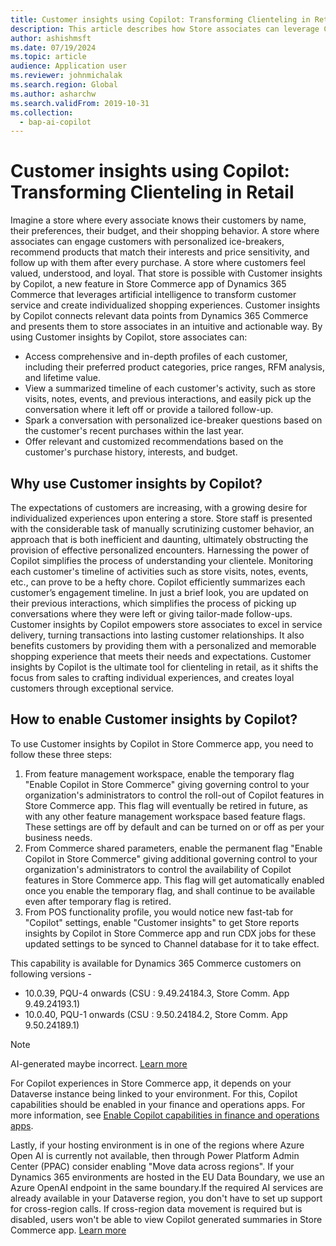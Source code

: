 ```yaml
---
title: Customer insights using Copilot: Transforming Clienteling in Retail
description: This article describes how Store associates can leverage Copilot to enhance customer interactions and create personalized shopping experiences.
author: ashishmsft
ms.date: 07/19/2024
ms.topic: article
audience: Application user
ms.reviewer: johnmichalak
ms.search.region: Global
ms.author: asharchw
ms.search.validFrom: 2019-10-31
ms.collection:
  - bap-ai-copilot
---
```


# Customer insights using Copilot: Transforming Clienteling in Retail

Imagine a store where every associate knows their customers by name, their preferences, their budget, and their shopping behavior. A store where associates can engage customers with personalized ice-breakers, recommend products that match their interests and price sensitivity, and follow up with them after every purchase. A store where customers feel valued, understood, and loyal.
That store is possible with Customer insights by Copilot, a new feature in Store Commerce app of Dynamics 365 Commerce that leverages artificial intelligence to transform customer service and create individualized shopping experiences. Customer insights by Copilot connects relevant data points from Dynamics 365 Commerce and presents them to store associates in an intuitive and actionable way. By using Customer insights by Copilot, store associates can:
- Access comprehensive and in-depth profiles of each customer, including their preferred product categories, price ranges, RFM analysis, and lifetime value.
- View a summarized timeline of each customer's activity, such as store visits, notes, events, and previous interactions, and easily pick up the conversation where it left off or provide a tailored follow-up.
- Spark a conversation with personalized ice-breaker questions based on the customer's recent purchases within the last year.
- Offer relevant and customized recommendations based on the customer's purchase history, interests, and budget.

## Why use Customer insights by Copilot? 

The expectations of customers are increasing, with a growing desire for individualized experiences upon entering a store. Store staff is presented with the considerable task of manually scrutinizing customer behavior, an approach that is both inefficient and daunting, ultimately obstructing the provision of effective personalized encounters. 
Harnessing the power of Copilot simplifies the process of understanding your clientele. Monitoring each customer's timeline of activities such as store visits, notes, events, etc., can prove to be a hefty chore. Copilot efficiently summarizes each customer’s engagement timeline. In just a brief look, you are updated on their previous interactions, which simplifies the process of picking up conversations where they were left or giving tailor-made follow-ups.
Customer insights by Copilot empowers store associates to excel in service delivery, turning transactions into lasting customer relationships. It also benefits customers by providing them with a personalized and memorable shopping experience that meets their needs and expectations. Customer insights by Copilot is the ultimate tool for clienteling in retail, as it shifts the focus from sales to crafting individual experiences, and creates loyal customers through exceptional service.

## How to enable Customer insights by Copilot?
To use Customer insights by Copilot in Store Commerce app, you need to follow these three steps:
1.	From feature management workspace, enable the temporary flag "Enable Copilot in Store Commerce" giving governing control to your organization's administrators to control the roll-out of Copilot features in Store Commerce app. This flag will eventually be retired in future, as with any other feature management workspace based feature flags. These settings are off by default and can be turned on or off as per your business needs.
2.	From Commerce shared parameters, enable the permanent flag "Enable Copilot in Store Commerce" giving additional governing control to your organization's administrators to control the availability of Copilot features in Store Commerce app. This flag will get automatically enabled once you enable the temporary flag, and shall continue to be available even after temporary flag is retired. 
3.	From POS functionality profile, you would notice new fast-tab for "Copilot" settings, enable "Customer insights" to get Store reports insights by Copilot in Store Commerce app and run CDX jobs for these updated settings to be synced to Channel database for it to take effect.

This capability is available for Dynamics 365 Commerce customers on following versions - 

- 10.0.39, PQU-4 onwards (CSU : 9.49.24184.3, Store Comm. App 9.49.24193.1)
- 10.0.40, PQU-1 onwards (CSU : 9.50.24184.2, Store Comm. App 9.50.24189.1)


> [!Note]
> AI-generated maybe incorrect. [Learn more](https://aka.ms/BusinessApplicationLegal)
>
> For Copilot experiences in Store Commerce app, it depends on your Dataverse instance being linked to your environment. For this, Copilot capabilities should be enabled in your finance and operations apps. For more information, see [Enable Copilot capabilities in finance and operations apps](https://learn.microsoft.com/en-us/dynamics365/fin-ops-core/dev-itpro/copilot/enable-copilot).
> 
> Lastly, if your hosting environment is in one of the regions where Azure Open AI is currently not available, then through Power Platform Admin Center (PPAC) consider enabling "Move data across regions". If your Dynamics 365 environments are hosted in the EU Data Boundary, we use an Azure OpenAI endpoint in the same boundary.If the required AI services are already available in your Dataverse region, you don't have to set up support for cross-region calls. If cross-region data movement is required but is disabled, users won't be able to view Copilot generated summaries in Store Commerce app. [Learn more](https://learn.microsoft.com/en-us/power-platform/admin/geographical-availability-copilot)
